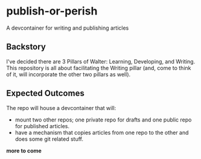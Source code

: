 # publish-or-perish
A devcontainer for writing and publishing articles

## Backstory

I've decided there are 3 Pillars of Walter: Learning, Developing, and Writing. This repository is all about facilitating the Writing pillar (and, come to think of it, will incorporate the other two pillars as well).

## Expected Outcomes

The repo will house a devcontainer that will:
* mount two other repos; one private repo for drafts and one public repo for published articles.
* have a mechanism that copies articles from one repo to the other and does some git related stuff.

**more to come**
